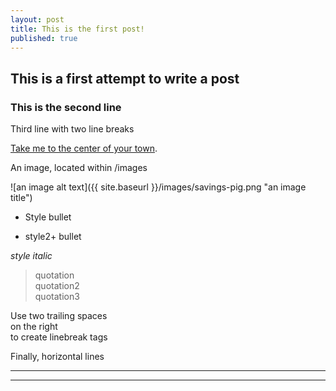 ```yaml
---
layout: post
title: This is the first post!
published: true
---
```


## This is a first attempt to write a post
### This is the second line

Third line with two line breaks

[Take me to the center of your town](http://eprints.lse.ac.uk/89191/1/Chesire_Take_me_to_centre_Published.pdf). 

An image, located within /images

![an image alt text]({{ site.baseurl }}/images/savings-pig.png "an image title")

- Style bullet
+ style2+ bullet

_style italic_

> quotation  
> quotation2  
> quotation3  

Use two trailing spaces  
on the right  
to create linebreak tags  

Finally, horizontal lines

----
****
